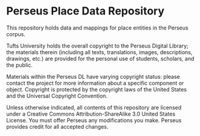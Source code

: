 # Perseus Place Data Repository

This repository holds data and mappings for place entities in the Perseus corpus.

Tufts University holds the overall copyright to the Perseus Digital Library; the materials therein (including all texts, translations, images, descriptions, drawings, etc.) are provided for the personal use of students, scholars, and the public.

Materials within the Perseus DL have varying copyright status: please contact the project for more information about a specific component or object. Copyright is protected by the copyright laws of the United States and the Universal Copyright Convention.

Unless otherwise indicated, all contents of this repository are licensed under a Creative Commons Attribution-ShareAlike 3.0 United States License. You must offer Perseus any modifications you make. Perseus provides credit for all accepted changes.
